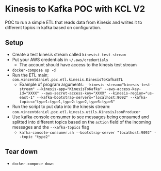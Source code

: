 # Kinesis to Kafka POC with KCL V2

POC to run a simple ETL that reads data from Kinesis and writes it to different topics in kafka based on configuration.

## Setup

- Create a test kinesis stream called `kinesist-test-stream`
- Put your AWS credentials in `~/.aws/credentials`
    - The account should have access to the kinesis test stream
- `docker-compose up -d`
- Run the ETL main: `com.vincentdaniel.poc.etl.kinesis.KinesisToKafkaETL`
    - Example of program arguments: `--kinesis-stream="kinesis-test-stream" --kinesis-app="KinesisToKafka" --aws-access-key-id="XXXX" --aws-secret-access-key="XXXX" --kinesis-region="us-east-1" --kafka-bootstrap-servers="localhost:9092" --kafka-topics="type1:type1,type2:type2,type3:type3"`
- Run the script to put data into the kinesis stream: `com.vincentdaniel.poc.etl.kinesis.utils.KinesisJsonProducer`
- Use kafka console consumer to see messages being consumed and splitted into different topics based on the `action` field of the incoming messages and the `--kafka-topics` flag
    - `kafka-console-consumer.sh --bootstrap-server "localhost:9092" --topic "type2"`

## Tear down

- `docker-compose down`
